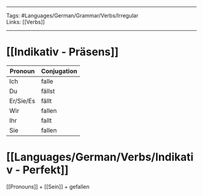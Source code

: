 ___
Tags: #Languages/German/Grammar/Verbs/Irregular  
Links: [[Verbs]]
___
# [[Indikativ - Präsens]]
Pronoun|Conjugation
------------ | ------------
Ich | falle
Du | fällst
Er/Sie/Es | fällt
Wir | fallen
Ihr | fallt
Sie | fallen


# [[Languages/German/Verbs/Indikativ - Perfekt]]
[[Pronouns]] + [[Sein]] + gefallen